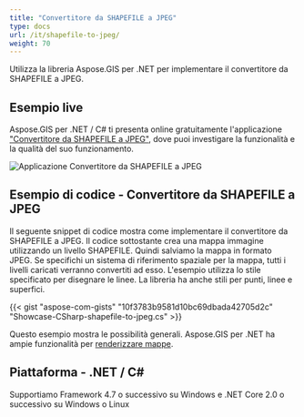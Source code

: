```yaml
---
title: "Convertitore da SHAPEFILE a JPEG"
type: docs
url: /it/shapefile-to-jpeg/
weight: 70
---
```


Utilizza la libreria Aspose.GIS per .NET per implementare il convertitore da SHAPEFILE a JPEG.

## **Esempio live**

Aspose.GIS per .NET / C# ti presenta online gratuitamente l'applicazione ["Convertitore da SHAPEFILE a JPEG"](https://products.aspose.app/gis/viewer/shapefile-to-jpeg), dove puoi investigare la funzionalità e la qualità del suo funzionamento.

![Applicazione Convertitore da SHAPEFILE a JPEG](viewer.png)

## **Esempio di codice - Convertitore da SHAPEFILE a JPEG**

Il seguente snippet di codice mostra come implementare il convertitore da SHAPEFILE a JPEG. Il codice sottostante crea una mappa immagine utilizzando un livello SHAPEFILE. Quindi salviamo la mappa in formato JPEG. Se specifichi un sistema di riferimento spaziale per la mappa, tutti i livelli caricati verranno convertiti ad esso.
L'esempio utilizza lo stile specificato per disegnare le linee. La libreria ha anche stili per punti, linee e superfici.

{{< gist "aspose-com-gists" "10f3783b9581d10bc69dbada42705d2c" "Showcase-CSharp-shapefile-to-jpeg.cs" >}}

Questo esempio mostra le possibilità generali. Aspose.GIS per .NET ha ampie funzionalità per [renderizzare mappe](https://docs.aspose.com/gis/net/map-rendering/).

## **Piattaforma - .NET / C#**

Supportiamo Framework 4.7 o successivo su Windows e .NET Core 2.0 o successivo su Windows o Linux
